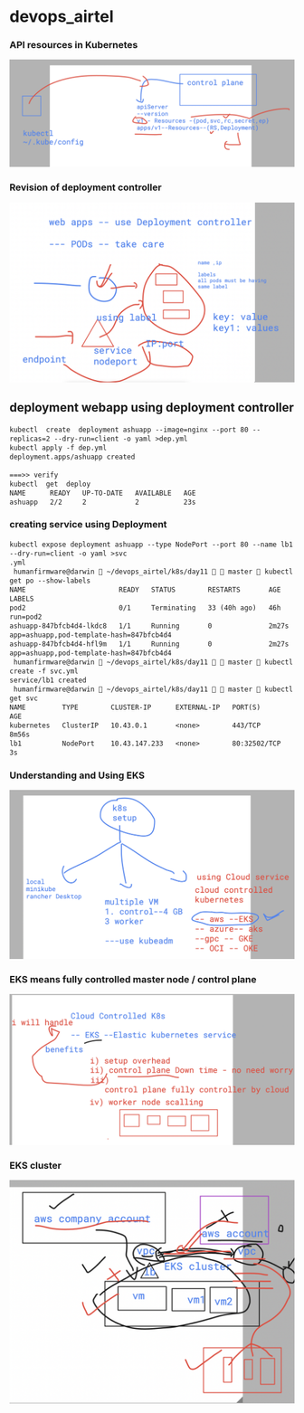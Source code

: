 # devops_airtel

### API resources in Kubernetes 

<img src="res1.png">

### Revision of deployment controller 

<img src="dep1.png">

## deployment webapp using deployment controller 

```
kubectl  create  deployment ashuapp --image=nginx --port 80 --replicas=2 --dry-run=client -o yaml >dep.yml
kubectl apply -f dep.yml 
deployment.apps/ashuapp created

===>> verify 
kubectl  get  deploy
NAME      READY   UP-TO-DATE   AVAILABLE   AGE
ashuapp   2/2     2            2           23s
```

### creating service using Deployment 

```
kubectl expose deployment ashuapp --type NodePort --port 80 --name lb1 --dry-run=client -o yaml >svc
.yml
 humanfirmware@darwin  ~/devops_airtel/k8s/day11   master  kubectl  get po --show-labels 
NAME                       READY   STATUS        RESTARTS       AGE     LABELS
pod2                       0/1     Terminating   33 (40h ago)   46h     run=pod2
ashuapp-847bfcb4d4-lkdc8   1/1     Running       0              2m27s   app=ashuapp,pod-template-hash=847bfcb4d4
ashuapp-847bfcb4d4-hfl9m   1/1     Running       0              2m27s   app=ashuapp,pod-template-hash=847bfcb4d4
 humanfirmware@darwin  ~/devops_airtel/k8s/day11   master  kubectl create -f svc.yml 
service/lb1 created
 humanfirmware@darwin  ~/devops_airtel/k8s/day11   master  kubectl get svc
NAME         TYPE        CLUSTER-IP      EXTERNAL-IP   PORT(S)        AGE
kubernetes   ClusterIP   10.43.0.1       <none>        443/TCP        8m56s
lb1          NodePort    10.43.147.233   <none>        80:32502/TCP   3s
```

### Understanding and Using EKS 

<img src="eks.png">

### EKS means fully controlled  master node / control plane 

<img src="eks1.png">

### EKS cluster 

<img src="eks2.png">




